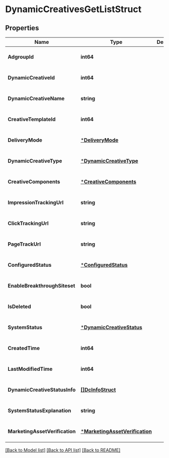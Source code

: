 # DynamicCreativesGetListStruct

## Properties
Name | Type | Description | Notes
------------ | ------------- | ------------- | -------------
**AdgroupId** | **int64** |  | [optional] [default to null]
**DynamicCreativeId** | **int64** |  | [optional] [default to null]
**DynamicCreativeName** | **string** |  | [optional] [default to null]
**CreativeTemplateId** | **int64** |  | [optional] [default to null]
**DeliveryMode** | [***DeliveryMode**](DeliveryMode.md) |  | [optional] [default to null]
**DynamicCreativeType** | [***DynamicCreativeType**](DynamicCreativeType.md) |  | [optional] [default to null]
**CreativeComponents** | [***CreativeComponents**](creative_components.md) |  | [optional] [default to null]
**ImpressionTrackingUrl** | **string** |  | [optional] [default to null]
**ClickTrackingUrl** | **string** |  | [optional] [default to null]
**PageTrackUrl** | **string** |  | [optional] [default to null]
**ConfiguredStatus** | [***ConfiguredStatus**](ConfiguredStatus.md) |  | [optional] [default to null]
**EnableBreakthroughSiteset** | **bool** |  | [optional] [default to null]
**IsDeleted** | **bool** |  | [optional] [default to null]
**SystemStatus** | [***DynamicCreativeStatus**](DynamicCreativeStatus.md) |  | [optional] [default to null]
**CreatedTime** | **int64** |  | [optional] [default to null]
**LastModifiedTime** | **int64** |  | [optional] [default to null]
**DynamicCreativeStatusInfo** | [**[]DcInfoStruct**](dc_info_struct.md) |  | [optional] [default to null]
**SystemStatusExplanation** | **string** |  | [optional] [default to null]
**MarketingAssetVerification** | [***MarketingAssetVerification**](marketing_asset_verification.md) |  | [optional] [default to null]

[[Back to Model list]](../README.md#documentation-for-models) [[Back to API list]](../README.md#documentation-for-api-endpoints) [[Back to README]](../README.md)


